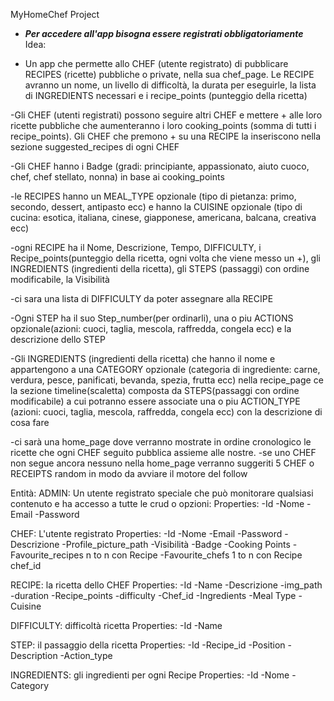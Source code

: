 MyHomeChef Project

- ***Per accedere all'app bisogna essere registrati obbligatoriamente***
Idea:
 

- Un app che permette allo CHEF (utente registrato) di pubblicare RECIPES (ricette) pubbliche o private, nella sua chef_page. Le RECIPE avranno un nome, un livello di difficoltà, la durata per eseguirle, la lista di INGREDIENTS necessari e i recipe_points (punteggio della ricetta)

-Gli CHEF (utenti registrati) possono seguire altri CHEF e mettere + alle loro ricette pubbliche che aumenteranno i loro cooking_points (somma di tutti i recipe_points). Gli CHEF che premono + su una RECIPE la inseriscono nella sezione suggested_recipes di ogni CHEF

-Gli CHEF hanno i Badge (gradi: principiante, appassionato, aiuto cuoco, chef, chef stellato, nonna) in base ai cooking_points

-le RECIPES hanno un MEAL_TYPE opzionale (tipo di pietanza: primo, secondo, dessert, antipasto ecc) e hanno la CUISINE opzionale (tipo di cucina: esotica, italiana, cinese, giapponese, americana, balcana, creativa ecc)

-ogni RECIPE ha il Nome, Descrizione, Tempo, DIFFICULTY, i Recipe_points(punteggio della ricetta, ogni volta che viene messo un +), gli INGREDIENTS (ingredienti della ricetta), gli STEPS (passaggi) con ordine modificabile, la Visibilità

-ci sara una lista di DIFFICULTY da poter assegnare alla RECIPE

-Ogni STEP ha il suo Step_number(per ordinarli), una o piu ACTIONS opzionale(azioni: cuoci, taglia, mescola, raffredda, congela ecc) e la descrizione dello STEP

-Gli INGREDIENTS (ingredienti della ricetta) che hanno il nome e appartengono a una CATEGORY opzionale (categoria di ingrediente: carne, verdura, pesce, panificati, bevanda, spezia, frutta ecc) nella recipe_page ce la sezione timeline(scaletta)
composta da STEPS(passaggi con ordine modificabile) a cui potranno essere associate una o piu ACTION_TYPE (azioni: cuoci, taglia, mescola, raffredda, congela ecc) con la descrizione di cosa fare 

-ci sarà una home_page dove verranno mostrate in ordine cronologico le ricette che ogni CHEF seguito pubblica assieme alle nostre.
-se uno CHEF non segue ancora nessuno nella home_page verranno suggeriti 5 CHEF o RECEIPTS random in modo da avviare il motore del follow

Entità:
ADMIN: Un utente registrato speciale che può monitorare qualsiasi contenuto e ha accesso a tutte le crud o opzioni:
	Properties:
	-Id
	-Nome
	-Email
	-Password

CHEF: L'utente registrato
	Properties:
	-Id
	-Nome
	-Email
	-Password
	-Descrizione
	-Profile_picture_path
	-Visibilità
	-Badge
	-Cooking Points
	-Favourite_recipes n to n con Recipe
	-Favourite_chefs 1 to n con Recipe chef_id
	

RECIPE: la ricetta dello CHEF
	Properties:
	-Id
	-Name
	-Descrizione
	-img_path
	-duration
	-Recipe_points
	-difficulty
	-Chef_id
	-Ingredients
	-Meal Type
	-Cuisine

DIFFICULTY: difficoltà ricetta
	Properties:
	-Id
	-Name

STEP: il passaggio della ricetta
	Properties:
	-Id
	-Recipe_id
	-Position
	-Description
	-Action_type

INGREDIENTS: gli ingredienti per ogni Recipe
	Properties:
	-Id
	-Nome
	-Category


